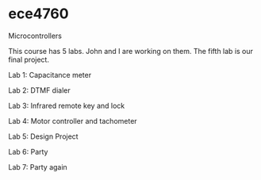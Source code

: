 ece4760
=======

Microcontrollers

This course has 5 labs. John and I are working on them. The fifth lab is our final project.

Lab 1: Capacitance meter

Lab 2: DTMF dialer

Lab 3: Infrared remote key and lock

Lab 4: Motor controller and tachometer

Lab 5: Design Project

Lab 6: Party

Lab 7: Party again
